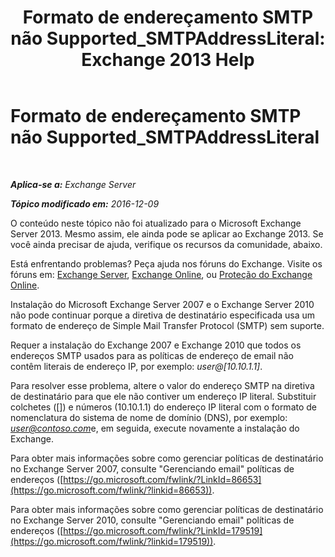 ﻿---
title: 'Formato de endereçamento SMTP não Supported_SMTPAddressLiteral: Exchange 2013 Help'
TOCTitle: Formato de endereçamento SMTP não Supported_SMTPAddressLiteral
ms:assetid: b8b55917-d81f-4c0a-ad65-7bb10ac58df8
ms:mtpsurl: https://technet.microsoft.com/pt-br/library/ms.exch.setupreadiness.smtpaddressliteral(v=EXCHG.150)
ms:contentKeyID: 50486473
ms.date: 05/22/2018
mtps_version: v=EXCHG.150
ms.translationtype: MT
---

# Formato de endereçamento SMTP não Supported\_SMTPAddressLiteral

 

_**Aplica-se a:** Exchange Server_

_**Tópico modificado em:** 2016-12-09_

O conteúdo neste tópico não foi atualizado para o Microsoft Exchange Server 2013. Mesmo assim, ele ainda pode se aplicar ao Exchange 2013. Se você ainda precisar de ajuda, verifique os recursos da comunidade, abaixo.

Está enfrentando problemas? Peça ajuda nos fóruns do Exchange. Visite os fóruns em: [Exchange Server](https://go.microsoft.com/fwlink/p/?linkid=60612), [Exchange Online](https://go.microsoft.com/fwlink/p/?linkid=267542), ou [Proteção do Exchange Online](https://go.microsoft.com/fwlink/p/?linkid=285351).

Instalação do Microsoft Exchange Server 2007 e o Exchange Server 2010 não pode continuar porque a diretiva de destinatário especificada usa um formato de endereço de Simple Mail Transfer Protocol (SMTP) sem suporte.

Requer a instalação do Exchange 2007 e Exchange 2010 que todos os endereços SMTP usados para as políticas de endereço de email não contêm literais de endereço IP, por exemplo: *user@\[10.10.1.1\]*.

Para resolver esse problema, altere o valor do endereço SMTP na diretiva de destinatário para que ele não contiver um endereço IP literal. Substituir colchetes (\[\]) e números (10.10.1.1) do endereço IP literal com o formato de nomenclatura do sistema de nome de domínio (DNS), por exemplo: *user@contoso.com*e, em seguida, execute novamente a instalação do Exchange.

Para obter mais informações sobre como gerenciar políticas de destinatário no Exchange Server 2007, consulte "Gerenciando email" políticas de endereços ([https://go.microsoft.com/fwlink/?LinkId=86653](https://go.microsoft.com/fwlink/?linkid=86653)).

Para obter mais informações sobre como gerenciar políticas de destinatário no Exchange Server 2010, consulte "Gerenciando email" políticas de endereços ([https://go.microsoft.com/fwlink/?LinkId=179519](https://go.microsoft.com/fwlink/?linkid=179519)).

